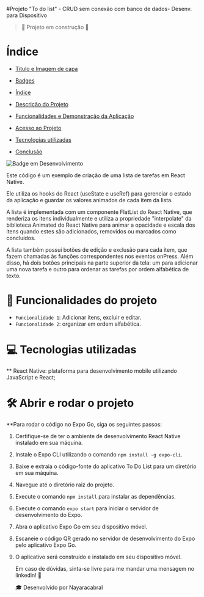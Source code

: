 

#Projeto "To do list" - CRUD sem conexão com banco de dados- Desenv. para Dispositivo
<br>


> :construction: Projeto em construção :construction:



# Índice 

* [Título e Imagem de capa](#Título-e-Imagem-de-capa)
* [Badges](#badges)
* [Índice](#índice)
* [Descrição do Projeto](#descrição-do-projeto)
  
* [Funcionalidades e Demonstração da Aplicação](#funcionalidades-e-demonstração-da-aplicação)
* [Acesso ao Projeto](#acesso-ao-projeto)
* [Tecnologias utilizadas](#tecnologias-utilizadas)

* [Conclusão](#conclusão)



![Badge em Desenvolvimento](http://img.shields.io/static/v1?label=STATUS&message=EM%20DESENVOLVIMENTO&color=GREEN&style=for-the-badge)


Este código é um exemplo de criação de uma lista de tarefas em React Native. 

Ele utiliza os hooks do React (useState e useRef) para gerenciar o estado da aplicação e guardar os valores animados de cada item da lista.

 A lista é implementada com um componente FlatList do React Native, que renderiza os itens individualmente e utiliza a propriedade "interpolate" da biblioteca Animated do React Native para animar a opacidade e escala dos itens quando estes são adicionados, removidos ou marcados como concluídos.

 A lista também possui botões de edição e exclusão para cada item, que fazem chamadas às funções correspondentes nos eventos onPress. Além disso, há dois botões principais na parte superior da tela: um para adicionar uma nova tarefa e outro para ordenar as tarefas por ordem alfabética de texto.


# :hammer: Funcionalidades do projeto

- `Funcionalidade 1`: Adicionar itens, excluir e editar.
- `Funcionalidade 2`: organizar em ordem alfabética.

  
# 💻 Tecnologias utilizadas

** React Native: plataforma para desenvolvimento mobile utilizando JavaScript e React;

# 🛠️ Abrir e rodar o projeto

**Para rodar o código no Expo Go, siga os seguintes passos:

1. Certifique-se de ter o ambiente de desenvolvimento React Native instalado em sua máquina.

2. Instale o Expo CLI utilizando o comando `npm install -g expo-cli`.

3. Baixe e extraia o código-fonte do aplicativo To Do List para um diretório em sua máquina.

4. Navegue até o diretório raiz do projeto.

5. Execute o comando `npm install` para instalar as dependências.

6. Execute o comando `expo start` para iniciar o servidor de desenvolvimento do Expo.

7. Abra o aplicativo Expo Go em seu dispositivo móvel.

8. Escaneie o código QR gerado no servidor de desenvolvimento do Expo pelo aplicativo Expo Go.

9. O aplicativo será construído e instalado em seu dispositivo móvel.

    Em caso de dúvidas, sinta-se livre para me mandar uma mensagem no linkedin! 👋

   🎓 Desenvolvido por Nayaracabral
